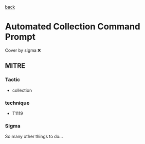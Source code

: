 [back](../index.md)
# Automated Collection Command Prompt
Cover by sigma :x: 

## MITRE
### Tactic
  - collection

### technique
  - T1119

### Sigma

 So many other things to do...